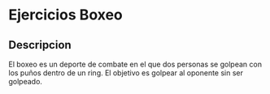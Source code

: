 # Ejercicios Boxeo

## Descripcion
El boxeo es un deporte de combate en el que dos personas se golpean con los puños dentro de un ring. El objetivo es golpear al oponente sin ser golpeado. 
